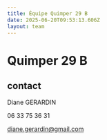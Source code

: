 ```yaml
---
title: Équipe Quimper 29 B
date: 2025-06-20T09:53:13.606Z
layout: team
---
```


# Quimper 29 B



## contact 

Diane GERARDIN

06 33 75 36 31

diane.gerardin@gmail.com

